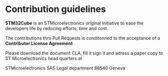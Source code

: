 # Contribution guidelines

**STM32Cube** is an STMicroelectronics original initiative to ease the developers life by reducing efforts, time and cost.

The contributions thru Pull Requests is conditonned to the acceptance of a **Contributor License Agreement**

Please download the document CLA, fill it sign it and adress a paper copy to ST Microelectronics head quarters at

STMicroelectronics SAS
Legal department
88540 Geneva

   